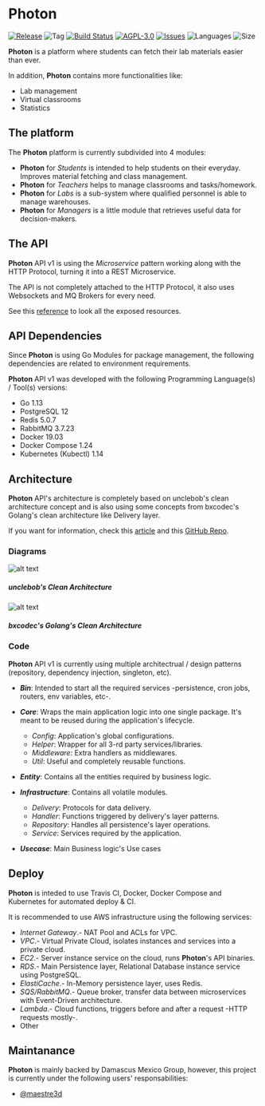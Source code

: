 # Photon
[![Release](https://img.shields.io/github/release/damascus-mx/photon-api)](https://github.com/damascus-mx/photon-api/releases)
![Tag](https://img.shields.io/github/v/tag/damascus-mx/photon-api)
[![Build Status](https://travis-ci.com/damascus-mx/photon-api.svg?branch=master)](https://travis-ci.com/damascus-mx/photon-api)
[![AGPL-3.0](https://img.shields.io/github/license/damascus-mx/photon-api)](LICENSE)
[![Issues](https://img.shields.io/github/issues/damascus-mx/photon-api)](https://github.com/damascus-mx/photon-api/issues)
![Languages](https://img.shields.io/github/languages/count/damascus-mx/photon-api)
![Size](https://img.shields.io/github/repo-size/damascus-mx/photon-api)

**Photon** is a platform where students can fetch their lab materials easier than ever.

In addition, **Photon** contains more functionalities like:
* Lab management
* Virtual classrooms
* Statistics

## The platform
The **Photon** platform is currently subdivided into 4 modules:
* **Photon** for _Students_ is intended to help students on their everyday. Improves material fetching and class management.
* **Photon** for _Teachers_ helps to manage classrooms and tasks/homework.
* **Photon** for _Labs_ is a sub-system where qualified personnel is able to manage warehouses.
* **Photon** for _Managers_ is a little module that retrieves useful data for decision-makers.

## The API
**Photon** API v1 is using the _Microservice_ pattern working along with the HTTP Protocol, turning it into a REST Microservice.

The API is not completely attached to the HTTP Protocol, it also uses Websockets and MQ Brokers for every need.

See this [reference](https://github.com/damascus-mx/photon-api/blob/master/docs/api.md) to look all the exposed resources.

## API Dependencies
Since **Photon** is using Go Modules for package management, the following dependencies are related to environment requirements.

**Photon** API v1 was developed with the following Programming Language(s) / Tool(s) versions:
* Go 1.13
* PostgreSQL 12
* Redis 5.0.7
* RabbitMQ 3.7.23
* Docker 19.03
* Docker Compose 1.24
* Kubernetes (Kubectl) 1.14

## Architecture
**Photon** API's architecture is completely based on unclebob's clean architecture concept and is also using some concepts from bxcodec's Golang's clean architecture like Delivery layer.

If you want for information, check this [article](https://pusher.com/tutorials/clean-architecture-introduction) and this [GitHub Repo](https://github.com/bxcodec/go-clean-arch).

### Diagrams
![alt text](https://images.ctfassets.net/1es3ne0caaid/2zvDDUcdpuYqIM06WgU2sC/d706d509886f88be185fa007f6b43402/clean-architecture-ex-4.png "Clean architecture schema")
##### _unclebob's Clean Architecture_
![alt text](https://raw.githubusercontent.com/bxcodec/go-clean-arch/master/clean-arch.png "Clean architecture for Go")
##### _bxcodec's Golang's Clean Architecture_

### Code
**Photon** API v1 is currently using multiple architectrual / design patterns (repository, dependency injection, singleton, etc).

* **_Bin_**: Intended to start all the required services -persistence, cron jobs, routers, env variables, etc-.
* **_Core_**: Wraps the main application logic into one single package. It's meant to be reused during the application's lifecycle.
  * _Config_: Application's global configurations.
  * _Helper_: Wrapper for all 3-rd party services/libraries.
  * _Middleware_: Extra handlers as middlewares.
  * _Util_: Useful and completely reusable functions.

* **_Entity_**: Contains all the entities required by business logic.
* **_Infrastructure_**: Contains all volatile modules.
  * _Delivery_: Protocols for data delivery.
  * _Handler_: Functions triggered by delivery's layer patterns.
  * _Repository_: Handles all persistence's layer operations.
  * _Service_: Services required by the application.
* **_Usecase_**: Main Business logic's Use cases

## Deploy
**Photon** is inteded to use Travis CI, Docker, Docker Compose and Kubernetes for automated deploy & CI.

It is recommended to use AWS infrastructure using the following services:
* _Internet Gateway_.- NAT Pool and ACLs for VPC.
* _VPC_.- Virtual Private Cloud, isolates instances and services into a private cloud.
* _EC2_.- Server instance service on the cloud, runs **Photon**'s API binaries.
* _RDS_.- Main Persistence layer, Relational Database instance service using PostgreSQL.
* _ElastiCache_.- In-Memory persistence layer, uses Redis.
* _SQS/RabbitMQ_.- Queue broker, transfer data between microservices with Event-Driven architecture.
* _Lambda_.- Cloud functions, triggers before and after a request -HTTP requests mostly-.
* Other

## Maintanance
**Photon** is mainly backed by Damascus Mexico Group, however, this project is currently under the following users' responsabilities:
  * [@maestre3d](https://github.com/maestre3d)
